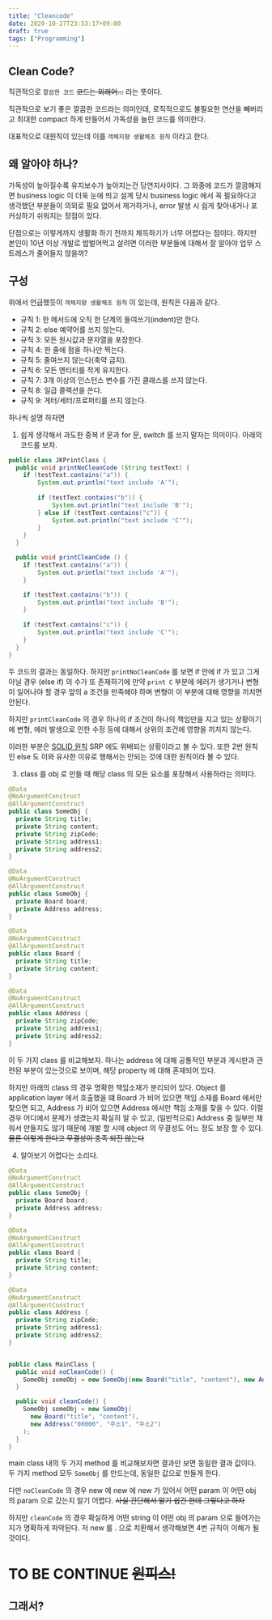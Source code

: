 ```yaml
---
title: "Cleancode"
date: 2020-10-27T23:53:17+09:00
draft: true
tags: ["Programming"]
---
```

## Clean Code?

직관적으로 `깔끔한 코드` ~~코드는 외래어...~~ 라는 뜻이다.

직관적으로 보기 좋은 깔끔한 코드라는 의미인데, 로직적으로도 불필요한 연산을 빼버리고 최대한 compact 하게 만들어서 가독성을 늘린 코드를 의미한다.

대표적으로 대원칙이 있는데 이를 `객체지향 생활체조 원칙` 이라고 한다.

## 왜 알아야 하나?

가독성이 높아질수록 유지보수가 높아지는건 당연지사이다. 그 와중에 코드가 깔끔해지면 business logic 이 더욱 눈에 띄고 설계 당시 business logic 에서 꼭
필요하다고 생각했던 부분들이 의외로 필요 없어서 제거하거나, error 발생 시 쉽게 찾아내거나 포커싱하기 쉬워지는 장점이 있다.

단점으로는 이렇게까지 생활화 하기 전까지 체득하기가 너무 어렵다는 점이다.
하지만 본인이 10년 이상 개발로 밥벌어먹고 살려면 이러한 부분들에 대해서 잘 알아야 업무 스트레스가 줄어들지 않을까?

## 구성

위에서 언급했듯이 `객체지향 생활체조 원칙` 이 있는데, 원칙은 다음과 같다.

- 규칙 1: 한 메서드에 오직 한 단계의 들여쓰기(indent)만 한다.
- 규칙 2: else 예약어를 쓰지 않는다.
- 규칙 3: 모든 원시값과 문자열을 포장한다.
- 규칙 4: 한 줄에 점을 하나만 찍는다.
- 규칙 5: 줄여쓰지 않는다(축약 금지).
- 규칙 6: 모든 엔티티를 작게 유지한다.
- 규칙 7: 3개 이상의 인스턴스 변수를 가진 클래스를 쓰지 않는다.
- 규칙 8: 일급 콜렉션을 쓴다.
- 규칙 9: 게터/세터/프로퍼티를 쓰지 않는다. 

하나씩 설명 하자면

1. 쉽게 생각해서 과도한 중복 if 문과 for 문, switch 를 쓰지 말자는 의미이다. 아래의 코드를 보자.

```java
public class JKPrintClass {
  public void printNoCleanCode (String testText) {
    if (testText.contains("a")) {
    	System.out.println("text include 'A'");
        
        if (testText.contains("b")) {
        	System.out.println("text include 'B'");
        } else if (testText.contains("c")) {
        	System.out.println("text include 'C'");
        }
    }
  }

  public void printCleanCode () {
    if (testText.contains("a")) {
        System.out.println("text include 'A'");
    }

    if (testText.contains("b")) {
        System.out.println("text include 'B'");
    } 
    
    if (testText.contains("c")) {
        System.out.println("text include 'C'");
    }
  }
}
```

두 코드의 결과는 동일하다. 하지만 `printNoCleanCode` 를 보면 if 안에 if 가 있고 그게 아닐 경우 (else if) 의 수가 또 존재하기에
만약 `print C` 부분에 에러가 생기거나 변형이 일어나야 할 경우 앞의 a 조건을 만족해야 하며 변형이 이 부분에 대해 영향을 끼치면 안된다.

하지만 `printCleanCode` 의 경우 하나의 if 조건이 하나의 책임만을 지고 있는 상황이기에 변형, 에러 발생으로 인한 수정 등에 대해서 상위의 조건에 영향을 끼치지 않는다.

이러한 부분은 [SOLID 원칙](https://jungqui.github.io/posts/solid/) SRP 에도 위배되는 상황이라고 볼 수 있다. 또한 2번 원칙인 else 도 이와 유사한 이유로
행해서는 안되는 것에 대한 원칙이라 볼 수 있다.

3. class 를 obj 로 만들 때 해당 class 의 모든 요소를 포장해서 사용하라는 의미다.

```java
@Data
@NoArgumentConstruct
@AllArgumentConstruct
public class SomeObj {
  private String title;
  private String content;
  private String zipCode;
  private String address1;
  private String address2;
}
``` 

```java
@Data
@NoArgumentConstruct
@AllArgumentConstruct
public class SomeObj {
  private Board board;
  private Address address;
}

@Data
@NoArgumentConstruct
@AllArgumentConstruct
public class Board {
  private String title;
  private String content;
}

@Data
@NoArgumentConstruct
@AllArgumentConstruct
public class Address {
  private String zipCode;
  private String address1;
  private String address2;
}
```

이 두 가지 class 를 비교해보자. 하나는 address 에 대해 공통적인 부분과 게시판과 관련된 부분이 있는것으로 보이며, 해당 property 에 대해 혼재되어 있다.

하지만 아래의 class 의 경우 명확한 책임소재가 분리되어 있다. Object 를 application layer 에서 호출했을 떄 
Board 가 비어 있으면 책임 소재를 Board 에서만 찾으면 되고,
Address 가 비어 있으면 Address 에서만 책임 소재를 찾을 수 있다. 이럴 경우 어디에서 문제가 생겼는지 확실히 알 수 있고,
(일반적으로) Address 중 일부만 채워서 만들지도 않기 때문에 개발 할 시에 object 의 무결성도 어느 정도 보장 할 수 있다.
~~물론 이렇게 한다고 무결성이 충족 되진 않는다~~

4. 알아보기 어렵다는 소리다.

```java
@Data
@NoArgumentConstruct
@AllArgumentConstruct
public class SomeObj {
  private Board board;
  private Address address;
}

@Data
@NoArgumentConstruct
@AllArgumentConstruct
public class Board {
  private String title;
  private String content;
}

@Data
@NoArgumentConstruct
@AllArgumentConstruct
public class Address {
  private String zipCode;
  private String address1;
  private String address2;
}


public class MainClass {
  public void noCleanCode() {
    SomeObj someObj = new SomeObj(new Board("title", "content"), new Address("00000", "주소1", "주소2"));
  }

  public void cleanCode() {
    SomeObj someObj = new SomeObj(
      new Board("title", "content"), 
      new Address("00000", "주소1", "주소2")
    );
  }
}
```

main class 내의 두 가지 method 를 비교해보자면 결과만 보면 동일한 결과 값이다. 두 가지 method 모두 `SomeObj` 를 만드는데, 동일한 값으로 만들게 한다.

다만 `noCleanCode` 의 경우 new 에 new 에 new 가 있어서 어떤 param 이 어떤 obj 의 param 으로 갔는지 알기 어렵다. ~~사실 간단해서 알기 쉽긴 한데 그렇다고 하자~~

하지만 `cleanCode` 의 경우 확실하게 어떤 string 이 어떤 obj 의 param 으로 들어가는지가 명확하게 파악된다. 저 new 를 . 으로 치환해서 생각해보면 4번 규칙이 이해가 될 것이다.


# TO BE CONTINUE ~~원피스!~~

## 그래서?
